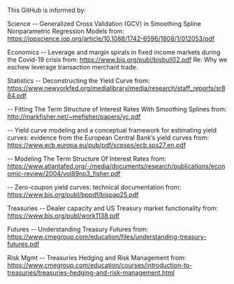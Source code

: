 This GitHub is informed by:

Science
-- Generalized Cross Validation (GCV) in Smoothing Spline Nonparametric Regression Models
from: https://iopscience.iop.org/article/10.1088/1742-6596/1808/1/012053/pdf

Economics
-- Leverage and margin spirals in fixed income markets during the Covid-19 crisis
from: https://www.bis.org/publ/bisbull02.pdf
Re: Why we eschew leverage transaction merchant trade.

Statistics
-- Deconstructing the Yield Curve
from: https://www.newyorkfed.org/medialibrary/media/research/staff_reports/sr884.pdf

-- Fitting The Term Structure of Interest Rates With Smoothing Splines
from: http://markfisher.net/~mefisher/papers/yc.pdf

-- Yield curve modeling and a conceptual framework for estimating yield curves: evidence from the European Central Bank’s yield curves
from: https://www.ecb.europa.eu/pub/pdf/scpsps/ecb.sps27.en.pdf

-- Modeling The Term Structure Of Interest Rates
from: https://www.atlantafed.org/-/media/documents/research/publications/economic-review/2004/vol89no3_fisher.pdf

-- Zero-coupon yield curves: technical documentation 
from: https://www.bis.org/publ/bppdf/bispap25.pdf

Treasuries
-- Dealer capacity and US Treasury market functionality
from: https://www.bis.org/publ/work1138.pdf

Futures
-- Understanding Treasury Futures
from: https://www.cmegroup.com/education/files/understanding-treasury-futures.pdf

Risk Mgmt
-- Treasuries Hedging and Risk Management
from: https://www.cmegroup.com/education/courses/introduction-to-treasuries/treasuries-hedging-and-risk-management.html


